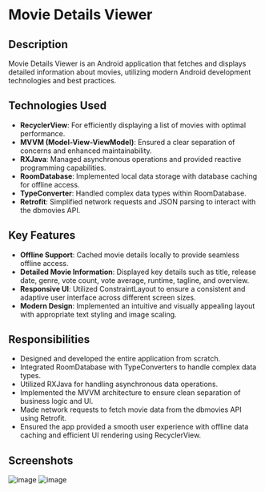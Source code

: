 # Movie Details Viewer

## Description

Movie Details Viewer is an Android application that fetches and displays detailed information about movies, utilizing modern Android development technologies and best practices.

## Technologies Used

- **RecyclerView**: For efficiently displaying a list of movies with optimal performance.
- **MVVM (Model-View-ViewModel)**: Ensured a clear separation of concerns and enhanced maintainability.
- **RXJava**: Managed asynchronous operations and provided reactive programming capabilities.
- **RoomDatabase**: Implemented local data storage with database caching for offline access.
- **TypeConverter**: Handled complex data types within RoomDatabase.
- **Retrofit**: Simplified network requests and JSON parsing to interact with the dbmovies API.

## Key Features

- **Offline Support**: Cached movie details locally to provide seamless offline access.
- **Detailed Movie Information**: Displayed key details such as title, release date, genre, vote count, vote average, runtime, tagline, and overview.
- **Responsive UI**: Utilized ConstraintLayout to ensure a consistent and adaptive user interface across different screen sizes.
- **Modern Design**: Implemented an intuitive and visually appealing layout with appropriate text styling and image scaling.

## Responsibilities

- Designed and developed the entire application from scratch.
- Integrated RoomDatabase with TypeConverters to handle complex data types.
- Utilized RXJava for handling asynchronous data operations.
- Implemented the MVVM architecture to ensure clean separation of business logic and UI.
- Made network requests to fetch movie data from the dbmovies API using Retrofit.
- Ensured the app provided a smooth user experience with offline data caching and efficient UI rendering using RecyclerView.

## Screenshots

![image](https://github.com/AshrafGamalG3/MoviesApp/assets/159867026/9b786903-9ebf-450b-9222-e2c3cb7f2e7a)   ![image](https://github.com/AshrafGamalG3/MoviesApp/assets/159867026/ad9c005b-7cb9-4e20-8251-539e520e9f94)





